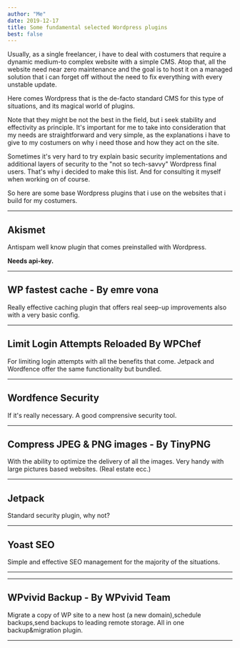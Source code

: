 ```yaml
---
author: "Me"
date: 2019-12-17
title: Some fundamental selected Wordpress plugins 
best: false
---
```

Usually, as a single freelancer, i have to deal with costumers that require a dynamic  medium-to complex website with a simple CMS. 
Atop that, all the website need near zero maintenance and the goal is to host it on a managed solution that i can forget off without the need to fix everything with every unstable update.

Here comes Wordpress that is the de-facto standard CMS for this type of situations, and its magical world of plugins.

Note that they might be not the best in the field, but i seek stability and effectivity as principle.
It's important for me to take into consideration that my needs are straightforward and very simple, as the explanations i have to give to my costumers on why i need those and how they act on the site.

Sometimes it's very hard to try explain basic security implementations and additional layers of security to the "not so tech-savvy" Wordpress final users. 
That's why i decided to make this list. And for consulting it myself when working on of course.

So here are some base Wordpress plugins that i use on the websites that i build for my costumers. 

___

## Akismet

Antispam well know plugin that comes preinstalled with Wordpress.
	
**Needs api-key.**

___

## WP fastest cache - By emre vona 

Really effective caching plugin that offers real seep-up improvements also with a very basic config.

___

## Limit Login Attempts Reloaded By WPChef

For limiting login attempts with all the benefits that come. Jetpack and Wordfence offer the same functionality but bundled.

___

## Wordfence Security 

If it's really necessary. A good comprensive security tool.

___

## Compress JPEG & PNG images - By TinyPNG

With the ability to optimize the delivery of all the images. Very handy with large pictures based websites. (Real estate ecc.)
	
___

## Jetpack

Standard security plugin, why not?

___

## Yoast SEO

Simple and effective SEO management for the majority of the situations.

___


___

## WPvivid Backup - By WPvivid Team

Migrate a copy of WP site to a new host (a new domain),schedule backups,send backups to leading remote storage. All in one backup&migration plugin.

___



